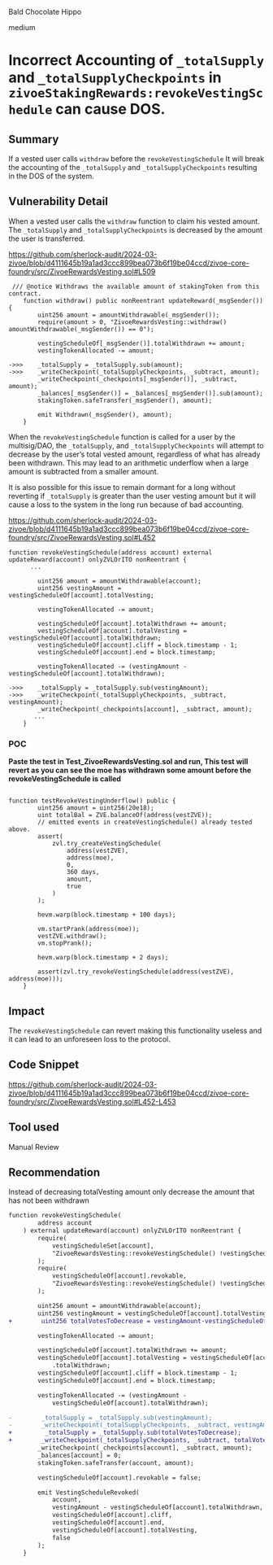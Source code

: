 Bald Chocolate Hippo

medium

# Incorrect Accounting of `_totalSupply` and  `_totalSupplyCheckpoints` in `zivoeStakingRewards:revokeVestingSchedule` can cause DOS.

## Summary
If a vested user calls `withdraw` before the `revokeVestingSchedule` It will break the accounting of the `_totalSupply` and  `_totalSupplyCheckpoints` resulting in the DOS of the system.

## Vulnerability Detail
When a vested user calls the `withdraw` function to claim his vested amount. The `_totalSupply` and `_totalSupplyCheckpoints` is decreased by the amount the user is transferred. 

https://github.com/sherlock-audit/2024-03-zivoe/blob/d4111645b19a1ad3ccc899bea073b6f19be04ccd/zivoe-core-foundry/src/ZivoeRewardsVesting.sol#L509

```solidity
 /// @notice Withdraws the available amount of stakingToken from this contract.
    function withdraw() public nonReentrant updateReward(_msgSender()) {
        uint256 amount = amountWithdrawable(_msgSender());
        require(amount > 0, "ZivoeRewardsVesting::withdraw() amountWithdrawable(_msgSender()) == 0");
        
        vestingScheduleOf[_msgSender()].totalWithdrawn += amount;
        vestingTokenAllocated -= amount;

->>>    _totalSupply = _totalSupply.sub(amount);
->>>    _writeCheckpoint(_totalSupplyCheckpoints, _subtract, amount);
        _writeCheckpoint(_checkpoints[_msgSender()], _subtract, amount);
        _balances[_msgSender()] = _balances[_msgSender()].sub(amount);
        stakingToken.safeTransfer(_msgSender(), amount);

        emit Withdrawn(_msgSender(), amount);
    }
```

When the `revokeVestingSchedule` function is called for a user by the multisig/DAO, the  `_totalSupply`, and `_totalSupplyCheckpoints` will attempt to decrease by the user’s total vested amount, regardless of what has already been withdrawn. This may lead to an arithmetic underflow when a large amount is subtracted from a smaller amount. 

It is also possible for this issue to remain dormant for a long without reverting if `_totalSupply` is greater than the user vesting amount but it will cause a loss to the system in the long run because of bad accounting.

https://github.com/sherlock-audit/2024-03-zivoe/blob/d4111645b19a1ad3ccc899bea073b6f19be04ccd/zivoe-core-foundry/src/ZivoeRewardsVesting.sol#L452

```solidity
function revokeVestingSchedule(address account) external updateReward(account) onlyZVLOrITO nonReentrant {
      ...
        
        uint256 amount = amountWithdrawable(account);
        uint256 vestingAmount = vestingScheduleOf[account].totalVesting;

        vestingTokenAllocated -= amount;

        vestingScheduleOf[account].totalWithdrawn += amount;
        vestingScheduleOf[account].totalVesting = vestingScheduleOf[account].totalWithdrawn;
        vestingScheduleOf[account].cliff = block.timestamp - 1;
        vestingScheduleOf[account].end = block.timestamp;

        vestingTokenAllocated -= (vestingAmount - vestingScheduleOf[account].totalWithdrawn);

->>>    _totalSupply = _totalSupply.sub(vestingAmount);
->>>    _writeCheckpoint(_totalSupplyCheckpoints, _subtract, vestingAmount);
        _writeCheckpoint(_checkpoints[account], _subtract, amount);
       ...
    }
```



### POC
**Paste the test in Test_ZivoeRewardsVesting.sol and run, This test will revert  as you can see the moe has withdrawn some amount before the revokeVestingSchedule is called**
```solidity

function testRevokeVestingUnderflow() public {
        uint256 amount = uint256(20e18);
        uint totalBal = ZVE.balanceOf(address(vestZVE));
        // emitted events in createVestingSchedule() already tested above.
        assert(
            zvl.try_createVestingSchedule(
                address(vestZVE),
                address(moe),
                0,
                360 days,
                amount,
                true
            )
        );

        hevm.warp(block.timestamp + 100 days);

        vm.startPrank(address(moe));
        vestZVE.withdraw();
        vm.stopPrank();

        hevm.warp(block.timestamp + 2 days);

        assert(zvl.try_revokeVestingSchedule(address(vestZVE), address(moe)));
    }

```


## Impact
The `revokeVestingSchedule` can revert making this functionality useless and it can lead to an unforeseen loss to the protocol.  

## Code Snippet

https://github.com/sherlock-audit/2024-03-zivoe/blob/d4111645b19a1ad3ccc899bea073b6f19be04ccd/zivoe-core-foundry/src/ZivoeRewardsVesting.sol#L452-L453
## Tool used

Manual Review

## Recommendation

Instead of decreasing totalVesting amount only decrease the amount that has not been withdrawn

```diff
function revokeVestingSchedule(
        address account
    ) external updateReward(account) onlyZVLOrITO nonReentrant {
        require(
            vestingScheduleSet[account],
            "ZivoeRewardsVesting::revokeVestingSchedule() !vestingScheduleSet[account]"
        );
        require(
            vestingScheduleOf[account].revokable,
            "ZivoeRewardsVesting::revokeVestingSchedule() !vestingScheduleOf[account].revokable"
        );

        uint256 amount = amountWithdrawable(account);
        uint256 vestingAmount = vestingScheduleOf[account].totalVesting;
+        uint256 totalVotesToDecrease = vestingAmount-vestingScheduleOf[account].totalWithdrawn;

        vestingTokenAllocated -= amount;

        vestingScheduleOf[account].totalWithdrawn += amount;
        vestingScheduleOf[account].totalVesting = vestingScheduleOf[account]
            .totalWithdrawn;
        vestingScheduleOf[account].cliff = block.timestamp - 1;
        vestingScheduleOf[account].end = block.timestamp;

        vestingTokenAllocated -= (vestingAmount -
            vestingScheduleOf[account].totalWithdrawn);

-        _totalSupply = _totalSupply.sub(vestingAmount);
-        _writeCheckpoint(_totalSupplyCheckpoints, _subtract, vestingAmount);
+         _totalSupply = _totalSupply.sub(totalVotesToDecrease);
+        _writeCheckpoint(_totalSupplyCheckpoints, _subtract, totalVotesToDecrease);
        _writeCheckpoint(_checkpoints[account], _subtract, amount);
        _balances[account] = 0;
        stakingToken.safeTransfer(account, amount);

        vestingScheduleOf[account].revokable = false;

        emit VestingScheduleRevoked(
            account,
            vestingAmount - vestingScheduleOf[account].totalWithdrawn,
            vestingScheduleOf[account].cliff,
            vestingScheduleOf[account].end,
            vestingScheduleOf[account].totalVesting,
            false
        );
    }
```

